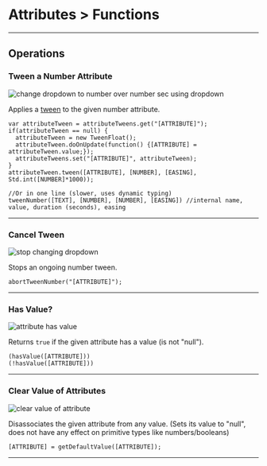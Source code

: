 # Attributes > Functions

***

## Operations

### <a name="tween-number"></a> Tween a Number Attribute

![change dropdown to number over number sec using dropdown](https://static.stencyl.com/pedia2/block-images/attributes/functions/tween-number.png)

Applies a [tween](https://www.stencyl.com/help/view/tweening/) to the given number attribute.

```
var attributeTween = attributeTweens.get("[ATTRIBUTE]");
if(attributeTween == null) {
  attributeTween = new TweenFloat();
  attributeTween.doOnUpdate(function() {[ATTRIBUTE] = attributeTween.value;});
  attributeTweens.set("[ATTRIBUTE]", attributeTween);
}
attributeTween.tween([ATTRIBUTE], [NUMBER], [EASING], Std.int([NUMBER]*1000));

//Or in one line (slower, uses dynamic typing)
tweenNumber([TEXT], [NUMBER], [NUMBER], [EASING]) //internal name, value, duration (seconds), easing
```

***

### <a name="cancel-tween-number"></a> Cancel Tween

![stop changing dropdown](https://static.stencyl.com/pedia2/block-images/attributes/functions/cancel-tween-number.png)

Stops an ongoing number tween.

```
abortTweenNumber("[ATTRIBUTE]");
```

***

### <a name="value"></a> Has Value?

![attribute has value](https://static.stencyl.com/pedia2/block-images/attributes/functions/value.png)

Returns `true` if the given attribute has a value (is not "null").

```
(hasValue([ATTRIBUTE]))
(!hasValue([ATTRIBUTE]))
```

***

### <a name="clear"></a> Clear Value of Attributes

![clear value of attribute](https://static.stencyl.com/pedia2/block-images/attributes/functions/clear.png)

Disassociates the given attribute from any value. (Sets its value to "null", does not have any effect on primitive types like numbers/booleans)

```
[ATTRIBUTE] = getDefaultValue([ATTRIBUTE]);
```

***
